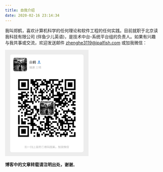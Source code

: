 ```yaml
---
title: 自我介绍
date: 2020-02-16 23:14:34
---
```


我叫郑鹤，喜欢计算机科学的任何理论和软件工程的任何实践。目前就职于北京读我科技有限公司 (伴鱼少儿英语)，是技术中台-系统平台组的负责人。如果有兴趣与我共事或交流，欢迎发送邮件 zhenghe3119@ipalfish.com 或加我微信：

<img src="./static/wechat.jpeg" height="350px"/>


**博客中的文章转载请注明出处，谢谢**。

